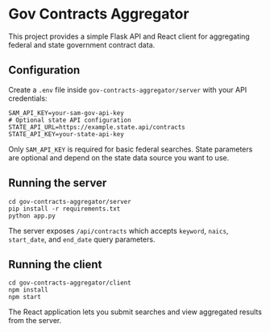 # Gov Contracts Aggregator

This project provides a simple Flask API and React client for aggregating federal and state government contract data.

## Configuration

Create a `.env` file inside `gov-contracts-aggregator/server` with your API credentials:

```
SAM_API_KEY=your-sam-gov-api-key
# Optional state API configuration
STATE_API_URL=https://example.state.api/contracts
STATE_API_KEY=your-state-api-key
```

Only `SAM_API_KEY` is required for basic federal searches. State parameters are optional and depend on the state data source you want to use.

## Running the server

```
cd gov-contracts-aggregator/server
pip install -r requirements.txt
python app.py
```

The server exposes `/api/contracts` which accepts `keyword`, `naics`, `start_date`, and `end_date` query parameters.

## Running the client

```
cd gov-contracts-aggregator/client
npm install
npm start
```

The React application lets you submit searches and view aggregated results from the server.
